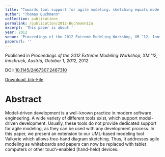 ```yaml
---
title: "Towards tool support for agile modeling: sketching equals modeling"
author: "Thomas Buchmann"
collection: publications
permalink: /publication/2012-Buchmann12a
excerpt: 'This paper is about '
year: 2012
venue: 'Proceedings of the 2012 Extreme Modeling Workshop, XM ’12, Innsbruck, Austria, October 1, 2012'
paperurl: ''
---
```


Published in *Proceedings of the 2012 Extreme Modeling Workshop, XM ’12, Innsbruck, Austria, October 1, 2012*, 2012

DOI: [10.1145/2467307.2467310](https://doi.org/10.1145/2467307.2467310)

[Download .bib-File](https://tbuchmann.github.io/files/Buchmann12a.bib)

Abstract
=====

Model-driven development is a well-known practice in modern software engineering. A wide variety of different tools exist, which support model-driven development. Usually, these tools do not provide dedicated support for agile modeling, as they can be used with any development process. In this paper, we present an extension to our UML-based modeling tool Valkyrie which allows free-hand diagram sketching. Thus, it addresses agile modeling as whiteboards and papers can now be replaced with tablet computers or other touch-enabled (hand-held) devices. 
